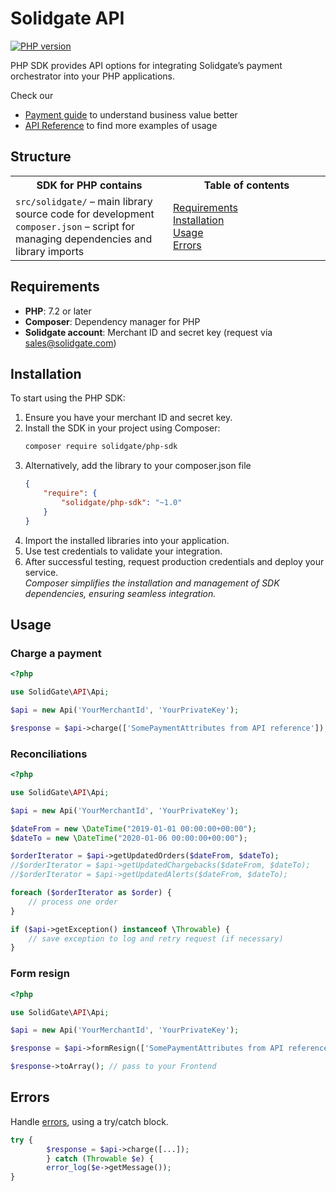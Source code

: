 # Solidgate API

[![PHP version](https://badge.fury.io/ph/solidgate%2Fphp-sdk.svg)](https://badge.fury.io/ph/solidgate%2Fphp-sdk)

PHP SDK provides API options for integrating Solidgate’s payment orchestrator into your PHP applications.

Check our
* <a href="https://docs.solidgate.com/" target="_blank">Payment guide</a> to understand business value better
* <a href="https://api-docs.solidgate.com/" target="_blank">API Reference</a> to find more examples of usage

## Structure

<table style="width: 100%; background: transparent;">
  <colgroup>
    <col style="width: 50%;">
    <col style="width: 50%;">
  </colgroup>
  <tr>
    <th>SDK for PHP contains</th>
    <th>Table of contents</th>
  </tr>
  <tr>
    <td>
      <code>src/solidgate/</code> – main library source code for development<br>
      <code>composer.json</code> – script for managing dependencies and library imports
    </td>
    <td>
      <a href="https://github.com/solidgate-tech/php-sdk?tab=readme-ov-file#requirements">Requirements</a><br>
      <a href="https://github.com/solidgate-tech/php-sdk?tab=readme-ov-file#installation">Installation</a><br>
      <a href="https://github.com/solidgate-tech/php-sdk?tab=readme-ov-file#usage">Usage</a><br>
      <a href="https://github.com/solidgate-tech/php-sdk?tab=readme-ov-file#errors">Errors</a>
    </td>
  </tr>
</table>

## Requirements

* **PHP**: 7.2 or later
* **Composer**: Dependency manager for PHP
* **Solidgate account**: Merchant ID and secret key (request via <a href="mailto:sales@solidgate.com">sales@solidgate.com</a>)

## Installation

To start using the PHP SDK:

1. Ensure you have your merchant ID and secret key.
2. Install the SDK in your project using Composer:
   ```bash
   composer require solidgate/php-sdk
   ```
3. Alternatively, add the library to your composer.json file
    ```json
    {
        "require": {
            "solidgate/php-sdk": "~1.0"
        }
    }
    ```
4. Import the installed libraries into your application.
5. Use test credentials to validate your integration.
6. After successful testing, request production credentials and deploy your service. <br> _Composer simplifies the installation and management of SDK dependencies, ensuring seamless integration._

## Usage

### Charge a payment

```php
<?php

use SolidGate\API\Api;

$api = new Api('YourMerchantId', 'YourPrivateKey');

$response = $api->charge(['SomePaymentAttributes from API reference']);

```

### Reconciliations

```php
<?php

use SolidGate\API\Api;

$api = new Api('YourMerchantId', 'YourPrivateKey');

$dateFrom = new \DateTime("2019-01-01 00:00:00+00:00");
$dateTo = new \DateTime("2020-01-06 00:00:00+00:00");

$orderIterator = $api->getUpdatedOrders($dateFrom, $dateTo);
//$orderIterator = $api->getUpdatedChargebacks($dateFrom, $dateTo);
//$orderIterator = $api->getUpdatedAlerts($dateFrom, $dateTo);

foreach ($orderIterator as $order) {
    // process one order
}

if ($api->getException() instanceof \Throwable) {
    // save exception to log and retry request (if necessary)
}
```

### Form resign

```php
<?php

use SolidGate\API\Api;

$api = new Api('YourMerchantId', 'YourPrivateKey');

$response = $api->formResign(['SomePaymentAttributes from API reference']);

$response->toArray(); // pass to your Frontend
```

## Errors

Handle <a href="https://docs.solidgate.com/payments/payments-insights/error-codes/" target="_blank">errors</a>, using a try/catch block.

```php
try {
        $response = $api->charge([...]);
        } catch (Throwable $e) {
        error_log($e->getMessage());
}
```
